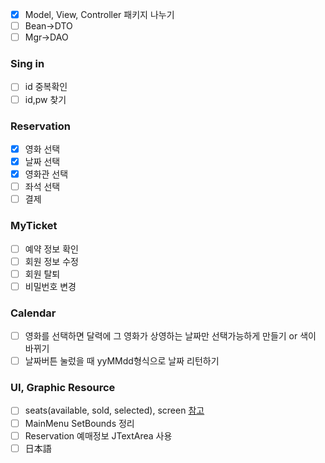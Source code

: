 - [x] Model, View, Controller 패키지 나누기
- [ ] Bean->DTO
- [ ] Mgr->DAO

### Sing in
- [ ] id 중복확인
- [ ] id,pw 찾기

### Reservation
- [x] 영화 선택
- [x] 날짜 선택
- [x] 영화관 선택
- [ ] 좌석 선택
- [ ] 결제

### MyTicket
- [ ] 예약 정보 확인
- [ ] 회원 정보 수정
- [ ] 회원 탈퇴
- [ ] 비밀번호 변경

### Calendar
- [ ] 영화를 선택하면 달력에 그 영화가 상영하는 날짜만 선택가능하게 만들기 or 색이 바뀌기
- [ ] 날짜버튼 눌렀을 때 yyMMdd형식으로 날짜 리턴하기

### UI, Graphic Resource
- [ ] seats(available, sold, selected), screen  [참고](https://w3layouts.com/movie-ticket-booking-widget-flat-responsive-widget-template/)
- [ ] MainMenu SetBounds 정리
- [ ] Reservation 예매정보 JTextArea 사용
- [ ] 日本語
